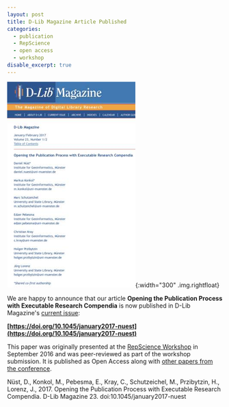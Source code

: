 ```yaml
---
layout: post
title: D-Lib Magazine Article Published
categories:
  - publication
  - RepScience
  - open access
  - workshop
disable_excerpt: true
---
```


![article cover screenshot](/public/images/2017-01_d-lib-magazine-cover.jpg "screenshot of article at D-Lib Magazine website"){:width="300" .img.rightfloat}

We are happy to announce that our article **Opening the Publication Process with Executable Research Compendia** is now published in D-Lib Magazine's [current issue](https://doi.org/10.1045/january2017-editorial):

**[https://doi.org/10.1045/january2017-nuest](https://doi.org/10.1045/january2017-nuest)**

This paper was originally presented at the [RepScience Workshop](/2016/09/23/repscience-workshop-tpdl-hannover/) in September 2016 and was peer-reviewed as part of the workshop submission. It is published as Open Access along with [other papers from the conference](http://www.dlib.org/dlib/january17/01contents.html).

<div class="attribution">Nüst, D., Konkol, M., Pebesma, E., Kray, C., Schutzeichel, M., Przibytzin, H., Lorenz, J., 2017. Opening the Publication Process with Executable Research Compendia. D-Lib Magazine 23. doi:10.1045/january2017-nuest</div>

<div style="clear: both;"></div>
